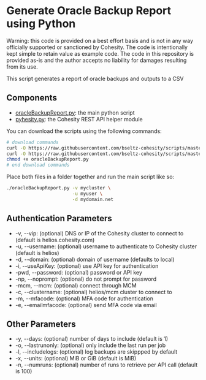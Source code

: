 # Generate Oracle Backup Report using Python

Warning: this code is provided on a best effort basis and is not in any way officially supported or sanctioned by Cohesity. The code is intentionally kept simple to retain value as example code. The code in this repository is provided as-is and the author accepts no liability for damages resulting from its use.

This script generates a report of oracle backups and outputs to a CSV

## Components

* [oracleBackupReport.py](https://raw.githubusercontent.com/bseltz-cohesity/scripts/master/oracle/python/oracleBackupReport/oracleBackupReport.py): the main python script
* [pyhesity.py](https://raw.githubusercontent.com/bseltz-cohesity/scripts/master/python/pyhesity/pyhesity.py): the Cohesity REST API helper module

You can download the scripts using the following commands:

```bash
# download commands
curl -O https://raw.githubusercontent.com/bseltz-cohesity/scripts/master/oracle/python/oracleBackupReport/oracleBackupReport.py
curl -O https://raw.githubusercontent.com/bseltz-cohesity/scripts/master/python/pyhesity.py
chmod +x oracleBackupReport.py
# end download commands
```

Place both files in a folder together and run the main script like so:

```bash
./oracleBackupReport.py -v mycluster \
                        -u myuser \
                        -d mydomain.net
```

## Authentication Parameters

* -v, --vip: (optional) DNS or IP of the Cohesity cluster to connect to (default is helios.cohesity.com)
* -u, --username: (optional) username to authenticate to Cohesity cluster (default is helios)
* -d, --domain: (optional) domain of username (defaults to local)
* -i, --useApiKey: (optional) use API key for authentication
* -pwd, --password: (optional) password or API key
* -np, --noprompt: (optional) do not prompt for password
* -mcm, --mcm: (optional) connect through MCM
* -c, --clustername: (optional) helios/mcm cluster to connect to
* -m, --mfacode: (optional) MFA code for authentication
* -e, --emailmfacode: (optional) send MFA code via email

## Other Parameters

* -y, --days: (optional) number of days to include (default is 1)
* -o, --lastrunonly: (optional) only include the last run per job
* -l, --includelogs: (optional) log backups are skippped by default
* -x, --units: (optional) MiB or GiB (default is MiB)
* -n, --numruns: (optional) number of runs to retrieve per API call (default is 100)
